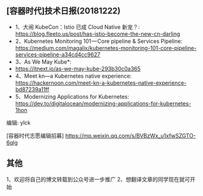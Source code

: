 ## [容器时代]技术日报(20181222)

- 1、大闹 KubeCon：Istio 已成 Cloud Native 新宠？:
<https://blog.fleeto.us/post/has-istio-become-the-new-cn-darling>
- 2、Kubernetes Monitoring 101 — Core pipeline & Services Pipeline: <https://medium.com/magalix/kubernetes-monitoring-101-core-pipeline-services-pipeline-a34cd4cc9627>
- 3、As We May Kube*: 
- <https://itnext.io/as-we-may-kube-293b30c0a365>
- 4、Meet kn—a Kubernetes native experience: <https://hackernoon.com/meet-kn-a-kubernetes-native-experience-bd87239a11ff>
- 5、Modernizing Applications for Kubernetes: <https://dev.to/digitalocean/modernizing-applications-for-kubernetes-1hon>

编辑: ylck 

[容器时代志愿编辑招募] https://mp.weixin.qq.com/s/BVBzWx_u1xfwSZGTO-6qlg

## 其他
1、欢迎将自己的博文转载到公众号进一步推广
2、想翻译文章的同学现在就可开始
